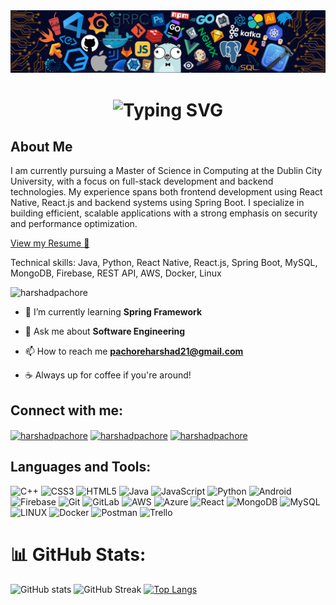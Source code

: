 <!-- Banner -->
<img src="https://github.com/urvashi1206/mariogif/blob/main/git.png">

<!-- typing effect -->
<h1 align="center"><img src="https://readme-typing-svg.demolab.com?font=Jetbrains+Mono&size=35&duration=3000&pause=1000&color=A4E3F8&center=true&vCenter=true&width=1000&height=40&lines=Hi%2C+I'm+Harshad+Pachore;A+Computing+Graduate+Student;Welcome+to+my+Github+Profile!" alt="Typing SVG" /></h1>

<!-- About Me -->
## About Me
I am currently pursuing a Master of Science in Computing at the Dublin City University, with a focus on full-stack development and backend technologies. My experience spans both frontend development using React Native, React.js and backend systems using Spring Boot. I specialize in building efficient, scalable applications with a strong emphasis on security and performance optimization.

<a href="https://www.linkedin.com/in/harshad-pachore-4437271a1" target="_blank" rel="noreferrer">View my Resume 📝</a>

Technical skills: Java, Python, React Native, React.js, Spring Boot, MySQL, MongoDB, Firebase, REST API, AWS, Docker, Linux

<p align="left"> <img src="https://komarev.com/ghpvc/?username=harsh21p&label=Profile%20views&color=0e75b6&style=flat" alt="harshadpachore" /> </p>

- 🌱 I’m currently learning **Spring Framework**

- 💬 Ask me about **Software Engineering**

- 📫 How to reach me **pachoreharshad21@gmail.com**

- ☕️ Always up for coffee if you're around!

<!-- Connect -->
## Connect with me:
<p align="left">
<a href="https://www.linkedin.com/in/harshad-pachore-4437271a1/" target="blank"><img align="center" src="https://raw.githubusercontent.com/rahuldkjain/github-profile-readme-generator/master/src/images/icons/Social/linked-in-alt.svg" alt="harshadpachore" height="30" width="30" /></a>
<a href="https://discord.gg/harsh21_p" target="blank"><img align="center" src="https://raw.githubusercontent.com/rahuldkjain/github-profile-readme-generator/master/src/images/icons/Social/discord.svg" alt="harshadpachore" height="30" width="40" /></a>
<a href="https://x.com/harsh21_p" target="blank"><img align="center" src="https://raw.githubusercontent.com/rahuldkjain/github-profile-readme-generator/master/src/images/icons/Social/twitter.svg" alt="harshadpachore" height="30" width="30" /></a>
</p>

<!-- Skills -->
## Languages and Tools:
![C++](https://img.shields.io/badge/c++-%2300599C.svg?style=flat&logo=c%2B%2B&logoColor=white) 
![CSS3](https://img.shields.io/badge/css3-%231572B6.svg?style=flat&logo=css3&logoColor=white) 
![HTML5](https://img.shields.io/badge/html5-%23E34F26.svg?style=flat&logo=html5&logoColor=white) 
![Java](https://img.shields.io/badge/java-%23ED8B00.svg?style=flat&logo=openjdk&logoColor=white)
![JavaScript](https://img.shields.io/badge/javascript-%23323330.svg?style=flat&logo=javascript&logoColor=%23F7DF1E) 
![Python](https://img.shields.io/badge/python-3670A0?style=flat&logo=python&logoColor=ffdd54) 
![Android](https://img.shields.io/badge/Android-3DDC84?style=flat&logo=android&logoColor=white)
![Firebase](https://img.shields.io/badge/firebase-a08021?style=flat&logo=firebase&logoColor=ffcd34)
![Git](https://img.shields.io/badge/git-%23F05033.svg?style=flat&logo=git&logoColor=white)
![GitLab](https://img.shields.io/badge/gitlab-%23181717.svg?style=flat&logo=gitlab&logoColor=white)
![AWS](https://img.shields.io/badge/AWS-%23FF9900.svg?style=flat&logo=amazon-aws&logoColor=white) 
![Azure](https://img.shields.io/badge/azure-%230072C6.svg?style=flat&logo=azure-devops&logoColor=white) 
![React](https://img.shields.io/badge/react-%2320232a.svg?style=flat&logo=react&logoColor=%2361DAFB) 
![MongoDB](https://img.shields.io/badge/MongoDB-%234ea94b.svg?style=flat&logo=mongodb&logoColor=white) 
![MySQL](https://img.shields.io/badge/mysql-%2300f.svg?style=flat&logo=mysql&logoColor=white) 
![LINUX](https://img.shields.io/badge/Linux-FCC624?style=flat&logo=linux&logoColor=black) 
![Docker](https://img.shields.io/badge/docker-%230db7ed.svg?style=flat&logo=docker&logoColor=white) 
![Postman](https://img.shields.io/badge/Postman-FF6C37?style=flat&logo=postman&logoColor=white) 
![Trello](https://img.shields.io/badge/Trello-%23026AA7.svg?style=flat&logo=Trello&logoColor=white)

<!-- Github Stats -->
# 📊 GitHub Stats:
![GitHub stats](https://github-readme-stats.vercel.app/api?username=harsh21p&count_private=true&show_icons=true&title_color=57cdf1&text_color=ffffff&icon_color=57cdf1&border_color=0d1117&bg_color=0d1117)
![GitHub Streak](https://streak-stats.demolab.com/?user=harsh21p&background=0d1117&border=0d1117&stroke=57cdf1&ring=57cdf1&fire=57cdf1&currStreakNum=57cdf1&sideNums=57cdf1&currStreakLabel=57cdf1&sideLabels=57cdf1&dates=ffffff)
[![Top Langs](https://github-readme-stats.vercel.app/api/top-langs/?username=harsh21p&layout=compact&langs_count=8&title_color=57cdf1&text_color=ffffff&icon_color=57cdf1&bg_color=0d1117)](https://github.com/harsh21p)
